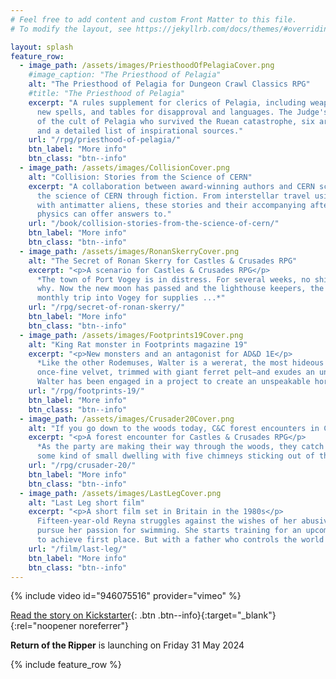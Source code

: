 ```yaml
---
# Feel free to add content and custom Front Matter to this file.
# To modify the layout, see https://jekyllrb.com/docs/themes/#overriding-theme-defaults

layout: splash
feature_row:
  - image_path: /assets/images/PriesthoodOfPelagiaCover.png
    #image_caption: "The Priesthood of Pelagia"
    alt: "The Priesthood of Pelagia for Dungeon Crawl Classics RPG"
    #title: "The Priesthood of Pelagia"
    excerpt: "A rules supplement for clerics of Pelagia, including weapons and armour, three
      new spells, and tables for disapproval and languages. The Judge's section includes details
      of the cult of Pelagia who survived the Ruean catastrophe, six artefacts and magical items
      and a detailed list of inspirational sources."
    url: "/rpg/priesthood-of-pelagia/"
    btn_label: "More info"
    btn_class: "btn--info"
  - image_path: /assets/images/CollisionCover.png
    alt: "Collision: Stories from the Science of CERN"
    excerpt: "A collaboration between award-winning authors and CERN scientists to explore
      the science of CERN through fiction. From interstellar travel using quantum tunnelling, to first contact
      with antimatter aliens, these stories and their accompanying afterwords explore the dark matters that only
      physics can offer answers to."
    url: "/book/collision-stories-from-the-science-of-cern/"
    btn_label: "More info"
    btn_class: "btn--info"
  - image_path: /assets/images/RonanSkerryCover.png
    alt: "The Secret of Ronan Skerry for Castles & Crusades RPG"
    excerpt: "<p>A scenario for Castles & Crusades RPG</p>
      *The town of Port Vogey is in distress. For several weeks, no ships have come into port, and noone knows
      why. Now the new moon has passed and the lighthouse keepers, the monks of a local Sea Goddess, have missed their
      monthly trip into Vogey for supplies ...*"
    url: "/rpg/secret-of-ronan-skerry/"
    btn_label: "More info"
    btn_class: "btn--info"
  - image_path: /assets/images/Footprints19Cover.png
    alt: "King Rat monster in Footprints magazine 19"
    excerpt: "<p>New monsters and an antagonist for AD&D 1E</p>
      *Like the other Rodemuses, Walter is a wererat, the most hideous of his clan. He wears decaying robes—made of
      once-fine velvet, trimmed with giant ferret pelt—and exudes an unhealthy stink of urine and decayed flesh. 
      Walter has been engaged in a project to create an unspeakable horror, a King Rat.*"
    url: "/rpg/footprints-19/"
    btn_label: "More info"
    btn_class: "btn--info"
  - image_path: /assets/images/Crusader20Cover.png
    alt: "If you go down to the woods today, C&C forest encounters in Crusader Journal 20"
    excerpt: "<p>A forest encounter for Castles & Crusades RPG</p>
      *As the party are making their way through the woods, they catch sight of a curious structure. It looks like
      some kind of small dwelling with five chimneys sticking out of the top—or an oddly-constructed pipe-organ made of mud …*"
    url: "/rpg/crusader-20/"
    btn_label: "More info"
    btn_class: "btn--info"
  - image_path: /assets/images/LastLegCover.png
    alt: "Last Leg short film"
    excerpt: "<p>A short film set in Britain in the 1980s</p>
      Fifteen-year-old Reyna struggles against the wishes of her abusive father to
      pursue her passion for swimming. She starts training for an upcoming competition at her secondary school, aspiring
      to achieve first place. But with a father who controls the world around her, her goal to win is tested."
    url: "/film/last-leg/"
    btn_label: "More info"
    btn_class: "btn--info"
---
```


{% include video id="946075516" provider="vimeo" %}

[Read the story on Kickstarter](https://www.kickstarter.com/projects/michaeldavisphd/return-of-the-ripper-a-l1-horror-adventure-for-dcc-rpg?ref=7vlts0){: .btn .btn--info}{:target="_blank"}{:rel="noopener noreferrer"}
<p><b>Return of the Ripper</b> is launching on Friday 31 May 2024</p>

{% include feature_row %}
